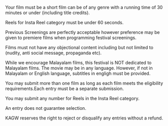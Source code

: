 Your film must be a short film can be of any genre with a running time of 30 minutes or under (including title credits).

Reels for Insta Reel category must be under 60 seconds. 

Previous Screenings are perfectly acceptable however preference may be given to premiere films when programming festival screenings.

Films must not have any objectional content including but not limited to (nudity, anti social message, propaganda etc).

While we encourage Malayalam films, this festival is NOT dedicated to Malayalam films. The movie may be in any language. However, if not in Malayalam or English language, subtitles in engligh must be provided.

You may submit more than one film as long as each film meets the eligibility requirements.Each entry must be a separate submission.

You may submit any number for Reels in the Insta Reel category.

An entry does not guarantee selection. 

KAGW reserves the right to reject or disqualify any entries without a refund.

